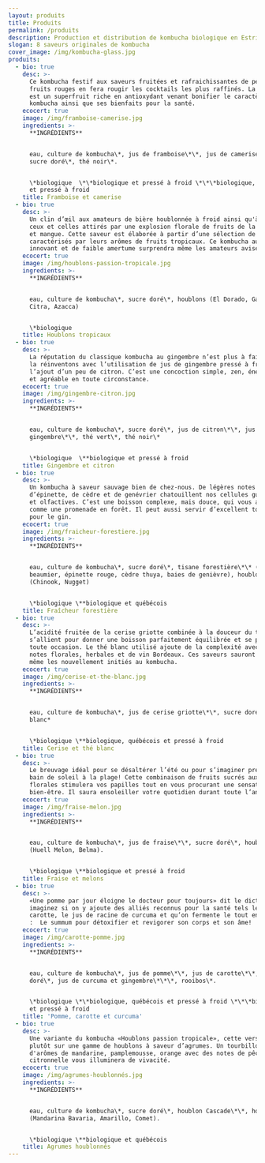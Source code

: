 ```yaml
---
layout: produits
title: Produits
permalink: /produits
description: Production et distribution de kombucha biologique en Estrie.
slogan: 8 saveurs originales de kombucha
cover_image: /img/kombucha-glass.jpg
produits:
  - bio: true
    desc: >-
      Ce kombucha festif aux saveurs fruitées et rafraichissantes de petits
      fruits rouges en fera rougir les cocktails les plus raffinés. La camerise
      est un superfruit riche en antioxydant venant bonifier le caractère de ce
      kombucha ainsi que ses bienfaits pour la santé.
    ecocert: true
    image: /img/framboise-camerise.jpg
    ingredients: >-
      **INGRÉDIENTS**


      eau, culture de kombucha\*, jus de framboise\*\*, jus de camerise\*\*\*,
      sucre doré\*, thé noir\*.


      \*biologique  \*\*biologique et pressé à froid \*\*\*biologique, québécois
      et pressé à froid
    title: Framboise et camerise
  - bio: true
    desc: >-
      Un clin d’œil aux amateurs de bière houblonnée à froid ainsi qu'à tous
      ceux et celles attirés par une explosion florale de fruits de la passion
      et mangue. Cette saveur est élaborée à partir d’une sélection de houblons
      caractérisés par leurs arômes de fruits tropicaux. Ce kombucha au goût
      innovant et de faible amertume surprendra même les amateurs avisés.
    ecocert: true
    image: /img/houblons-passion-tropicale.jpg
    ingredients: >-
      **INGRÉDIENTS**


      eau, culture de kombucha\*, sucre doré\*, houblons (El Dorado, Galaxy,
      Citra, Azacca)


      \*biologique
    title: Houblons tropicaux
  - bio: true
    desc: >-
      La réputation du classique kombucha au gingembre n’est plus à faire. Nous
      la réinventons avec l’utilisation de jus de gingembre pressé à froid et
      l’ajout d’un peu de citron. C’est une concoction simple, zen, énergisante
      et agréable en toute circonstance.
    ecocert: true
    image: /img/gingembre-citron.jpg
    ingredients: >-
      **INGRÉDIENTS**


      eau, culture de kombucha\*, sucre doré\*, jus de citron\*\*, jus de
      gingembre\*\*, thé vert\*, thé noir\*


      \*biologique  \**biologique et pressé à froid
    title: Gingembre et citron
  - bio: true
    desc: >-
      Un kombucha à saveur sauvage bien de chez-nous. De légères notes de sapin,
      d’épinette, de cèdre et de genévrier chatouillent nos cellules gustatives
      et olfactives. C’est une boisson complexe, mais douce, qui vous apaisera
      comme une promenade en forêt. Il peut aussi servir d’excellent tonique
      pour le gin.
    ecocert: true
    image: /img/fraicheur-forestiere.jpg
    ingredients: >-
      **INGRÉDIENTS**


      eau, culture de kombucha\*, sucre doré\*, tisane forestière\*\* (sapin
      beaumier, épinette rouge, cèdre thuya, baies de genièvre), houblons\*\*
      (Chinook, Nugget)


      \*biologique \**biologique et québécois
    title: Fraîcheur forestière
  - bio: true
    desc: >-
      L’acidité fruitée de la cerise griotte combinée à la douceur du thé blanc
      s’allient pour donner une boisson parfaitement équilibrée et se prêtant à
      toute occasion. Le thé blanc utilisé ajoute de la complexité avec ses
      notes florales, herbales et de vin Bordeaux. Ces saveurs sauront ravir
      même les nouvellement initiés au kombucha.
    ecocert: true
    image: /img/cerise-et-the-blanc.jpg
    ingredients: >-
      **INGRÉDIENTS**


      eau, culture de kombucha\*, jus de cerise griotte\*\*, sucre doré\*, thé
      blanc*


      \*biologique \**biologique, québécois et pressé à froid
    title: Cerise et thé blanc
  - bio: true
    desc: >-
      Le breuvage idéal pour se désaltérer l’été ou pour s’imaginer prendre un
      bain de soleil à la plage! Cette combinaison de fruits sucrés aux notes
      florales stimulera vos papilles tout en vous procurant une sensation de
      bien-être. Il saura ensoleiller votre quotidien durant toute l’année.
    ecocert: true
    image: /img/fraise-melon.jpg
    ingredients: >-
      **INGRÉDIENTS**


      eau, culture de kombucha\*, jus de fraise\*\*, sucre doré\*, houblons
      (Huell Melon, Belma).


      \*biologique \**biologique et pressé à froid
    title: Fraise et melons
  - bio: true
    desc: >-
      «Une pomme par jour éloigne le docteur pour toujours» dit le dicton, mais
      imaginez si on y ajoute des alliés reconnus pour la santé tels le jus de
      carotte, le jus de racine de curcuma et qu’on fermente le tout en kombucha
      :  Le summum pour détoxifier et revigorer son corps et son âme!
    ecocert: true
    image: /img/carotte-pomme.jpg
    ingredients: >-
      **INGRÉDIENTS**


      eau, culture de kombucha\*, jus de pomme\*\*, jus de carotte\*\*, sucre
      doré\*, jus de curcuma et gingembre\*\*\*, rooibos\*.


      \*biologique \*\*biologique, québécois et pressé à froid \*\*\*biologique
      et pressé à froid
    title: 'Pomme, carotte et curcuma'
  - bio: true
    desc: >-
      Une variante du kombucha «Houblons passion tropicale», cette version mise
      plutôt sur une gamme de houblons à saveur d’agrumes. Un tourbillon
      d'arômes de mandarine, pamplemousse, orange avec des notes de pêche et
      citronnelle vous illuminera de vivacité.
    ecocert: true
    image: /img/agrumes-houblonnés.jpg
    ingredients: >-
      **INGRÉDIENTS**


      eau, culture de kombucha\*, sucre doré\*, houblon Cascade\*\*, houblons
      (Mandarina Bavaria, Amarillo, Comet).


      \*biologique \**biologique et québécois
    title: Agrumes houblonnés
---
```

